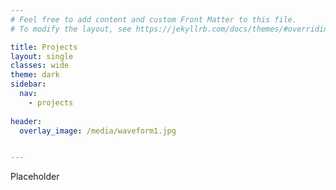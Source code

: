 ```yaml
---
# Feel free to add content and custom Front Matter to this file.
# To modify the layout, see https://jekyllrb.com/docs/themes/#overriding-theme-defaults

title: Projects
layout: single
classes: wide
theme: dark
sidebar:
  nav:
    - projects
    
header:
  overlay_image: /media/waveform1.jpg


---
```

Placeholder
